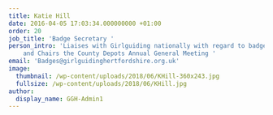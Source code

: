 ```yaml
---
title: Katie Hill
date: 2016-04-05 17:03:34.000000000 +01:00
order: 20
job_title: 'Badge Secretary '
person_intro: 'Liaises with Girlguiding nationally with regard to badges and certificates,
    and Chairs the County Depots Annual General Meeting '
email: 'Badges@girlguidinghertfordshire.org.uk'
image:
  thumbnail: /wp-content/uploads/2018/06/KHill-360x243.jpg
  fullsize: /wp-content/uploads/2018/06/KHill.jpg
author:
  display_name: GGH-Admin1
---
```


